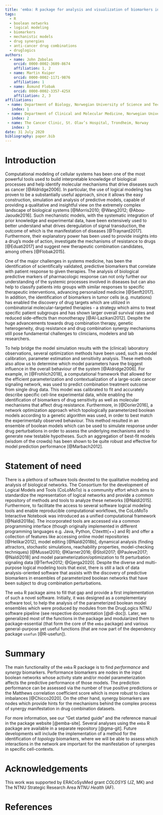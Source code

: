 ```yaml
---
title: 'emba: R package for analysis and visualization of biomarkers in boolean model ensembles'
tags:
  - R
  - boolean networks
  - logical modeling
  - biomarkers
  - mechanistic models
  - drug synergies
  - anti-cancer drug combinations
  - druglogics
authors:
  - name: John Zobolas
    orcid: 0000-0002-3609-8674
    affiliation: 1, 2
  - name: Martin Kuiper
    orcid: 0000-0002-1171-9876
    affiliation: 1
  - name: Åsmund Flobak
    orcid: 0000-0002-3357-425X
    affiliation: 2, 3
affiliations:
 - name: Department of Biology, Norwegian University of Science and Technology (NTNU), Trondheim, Norway
   index: 1
 - name: Department of Clinical and Molecular Medicine, Norwegian University of Science and Technology (NTNU), Trondheim, Norway
   index: 2
 - name: The Cancer Clinic, St. Olav’s Hospital, Trondheim, Norway
   index: 3
date: 31 July 2020
bibliography: paper.bib
---
```


# Introduction

Computational modeling of cellular systems has been one of the most powerful tools used to build interpretable knowledge of biological processes and help identify molecular mechanisms that drive diseases such as cancer [@Aldridge2006].
In particular, the use of logical modeling has proven to be a substantially useful approach, since it allows the easy construction, simulation and analysis of predictive models, capable of providing a qualitative and insightful view on the extremely complex landscape of biological systems [@Morris2010; @Wang2012; @Abou-Jaoude2016].
Such mechanistic models, with the systematic integration of prior knowledge and experimental data, have been extensively used to better understand what drives deregulation of signal transduction, the outcome of which is the manifestation of diseases [@Traynard2017].
Furthermore, their explanatory power has been used to provide insights into a drug’s mode of action, investigate the mechanisms of resistance to drugs [@Eduati2017] and suggest new therapeutic combination candidates, among others [@Flobak2015].

One of the major challenges in systems medicine, has been the identification of scientifically validated, predictive biomarkers that correlate with patient response to given therapies.
The analysis of biological predictive markers of pharmacologic response can not only further our understanding of the systemic processes involved in diseases but can also help to classify patients into groups with similar responses to specific therapeutic interventions, advancing personalized medicine [@Senft2017].
In addition, the identification of biomarkers in tumor cells (e.g. mutations) has enabled the discovery of drug targets which are utilized in combinatorial molecular-targeted therapies - a strategy which aims to treat specific patient subgroups and has shown larger overall survival rates and reduced side-effects than monotherapy [@Al-Lazikani2012].
Despite the huge advancements towards drug combination therapy, genetic heterogeneity, drug resistance and drug combination synergy mechanisms still pose fundamental challenges to clinicians, modelers and lab researchers.

To help bridge the model simulation results with the (clinical) laboratory observations, several optimization methods have been used, such as model calibration, parameter estimation and sensitivity analysis.
These methods also allow us to determine which model parameters have the biggest influence in the overall behaviour of the system [@Aldridge2006].
For example, in [@Frohlich2018], a computational framework that allowed for the efficient parameterization and contextualization of a large-scale cancer signaling network, was used to predict combination treatment outcome from single drug data.
This model was calibrated to fit and accurately describe specific cell-line experimental data, while enabling the identification of biomarkers of drug sensitivity as well as molecular mechanisms that affect drug resistance.
Furthermore, in [@Dorier2016], a network optimization approach which topologically parameterized boolean models according to a genetic algorithm was used, in order to best match the experimentally observed behaviour.
This method resulted in an ensemble of boolean models which can be used to simulate response under drug perturbations in order to assess the underlying mechanisms and to generate new testable hypotheses.
Such an aggregation of best-fit models (wisdom of the crowds) has been shown to be quite robust and effective for model prediction performance [@Marbach2012].

# Statement of need

There is a plethora of software tools devoted to the qualitative modeling and analysis of biological networks.
The Consortium for the development of Logical Models and Tools (CoLoMoTo) is a community effort which aims to standardize the representation of logical networks and provide a common repository of methods and tools to analyze these networks [@Naldi2015].
Furthermore, to facilitate the access to several software logical modeling tools and enable reproducible computational workflows, the CoLoMoTo Interactive Notebook was introduced as a unified computational framework [@Naldi2018a].
The incorporated tools are accessed via a common programming interface (though originally implemented in different programming languages e.g. Java, Python, C\texttt{++} and R) and offer a collection of features like accessing online model repositories [@Helikar2012], model editing [@Naldi2018b], dynamical analysis (finding attractors, stochastic simulations, reachability properties, model-checking techniques) [@Mussel2010; @Klarner2016; @Stoll2017; @Pauleve2017; @Naldi2018] and model parameterization/optimization to fit perturbation signaling data [@Terfve2012; @Gjerga2020].
Despite the diverse and multi-purpose logical modeling tools that exist, there is still a lack of data analysis-oriented software that assists with the discovery of predictive biomarkers in ensembles of parameterized boolean networks that have been subject to drug combination perturbations.

The `emba` R package aims to fill that gap and provide a first implementation of such a novel software.
Initially, it was designed as a complementary software tool, to help the analysis of the parameterized boolean model ensembles which were produced by modules from the DrugLogics NTNU software pipeline (see respective documentation [@dl-doc]).
Later, we generalized most of the functions in the package and modularized them to package-essential (that form the core of the `emba` package) and various general-purpose yet useful functions (that are now part of the dependency package `usefun` [@R-usefun]).

# Summary

The main functionality of the `emba` R package is to find *performance* and *synergy* biomarkers.
Performance biomarkers are nodes in the input boolean networks whose activity state and/or model parameterization affects the predictive performance of those models.
The prediction performance can be assessed via the number of true positive predictions or the Matthews correlation coefficient score which is more robust to class imbalances [@Chicco2020].
On the other hand, synergy biomarkers are nodes which provide hints for the mechanisms behind the complex process of synergy manifestation in drug combination datasets.

For more information, see our “Get started guide” and the reference manual in the package website [@emba-site].
Several analyses using the `emba` R package are available in a separate repository [@gma-git].
Future developments will include the implementation of a method for the identification of *topology* biomarkers, where we will be able to assess which interactions in the network are important for the manifestation of synergies in specific cell-contexts.

# Acknowledgements

This work was supported by ERACoSysMed grant *COLOSYS* (JZ, MK) and The NTNU Strategic Research Area *NTNU Health* (AF).

# References
